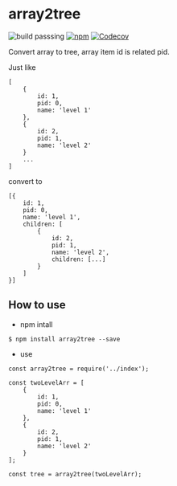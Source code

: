 # array2tree

![](https://travis-ci.org/JeremyWei/easy_mongo.svg?branch=master 'build passsing')
[![npm](https://img.shields.io/npm/v/npm.svg)](https://www.npmjs.com/package/array2tree)
[![Codecov](https://img.shields.io/codecov/c/github/codecov/example-python.svg)](https://github.com/lihang90/array2tree/blob/master/test/index.test.js)


Convert array to tree, array item id is related pid.

Just like
```
[
    {
        id: 1,
        pid: 0,
        name: 'level 1'
    },
    {
        id: 2,
        pid: 1,
        name: 'level 2'
    }
    ...
]
```

convert to

```
[{
    id: 1,
    pid: 0,
    name: 'level 1',
    children: [
        {
            id: 2,
            pid: 1,
            name: 'level 2',
            children: [...]
        }
    ]
}]
```

## How to use

* npm intall
```
$ npm install array2tree --save
```

* use
```
const array2tree = require('../index');

const twoLevelArr = [
    {
        id: 1,
        pid: 0,
        name: 'level 1'
    },
    {
        id: 2,
        pid: 1,
        name: 'level 2'
    }
];

const tree = array2tree(twoLevelArr);
```
